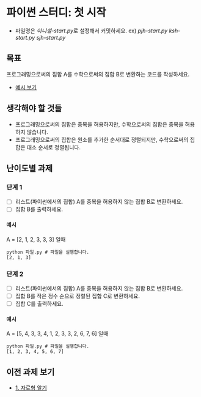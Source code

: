 파이썬 스터디: 첫 시작
=======
 * 파일명은 *이니셜-start.py*로 설정해서 커밋하세요.
 ex) *pjh-start.py* *ksh-start.py* *sjh-start.py*
## 목표
프로그래밍으로써의 집합 A를 수학으로써의 집합 B로 변환하는 코드를 작성하세요.
 * [예시 보기](./example2.py)
## 생각해야 할 것들
 * 프로그래밍으로써의 집합은 중복을 허용하지만, 수학으로써의 집합은 중복을 허용하지 않습니다.
 * 프로그래밍으로써의 집합은 원소를 추가한 순서대로 정렬되지만, 수학으로써의 집합은 대소 순서로 정렬됩니다.
## 난이도별 과제
### 단계 1
 - [ ] 리스트(파이썬에서의 집합) A를 중복을 허용하지 않는 집합 B로 변환하세요.
 - [ ] 집합 B를 출력하세요.
#### 예시
A = [2, 1, 2, 3, 3, 3] 일때 
```
python 파일.py # 파일을 실행합니다.
[2, 1, 3]
```
### 단계 2
 - [ ] 리스트(파이썬에서의 집합) A를 중복을 허용하지 않는 집합 B로 변환하세요.
 - [ ] 집합 B를 작은 정수 순으로 정렬된 집합 C로 변환하세요.
 - [ ] 집합 C를 출력하세요.
#### 예시
A = [5, 4, 3, 3, 4, 1, 2, 3, 3, 2, 6, 7, 6] 일때 
```
python 파일.py # 파일을 실행합니다.
[1, 2, 3, 4, 5, 6, 7]
```

## 이전 과제 보기
 * [1. 자료형 알기](./assignment-1.md)
